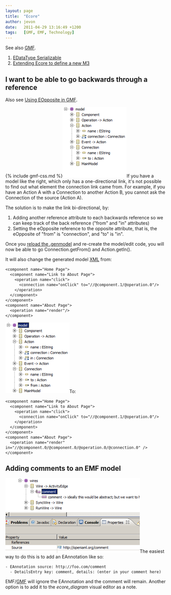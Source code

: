 ```yaml
---
layout: page
title:  "Ecore"
author: jevon
date:   2011-04-29 13:16:49 +1200
tags:   [GMF, EMF, Technology]
---
```


See also [GMF](gmf.md).

1. [EDataType Serializable](edatatype-serializable.md)
1. <a href="http://www.ibm.com/developerworks/library/os-eclipse-emfmetamodel/index.html">Extending Ecore to define a new M3</a>

## I want to be able to go backwards through a reference
Also see [Using EOpposite in GMF](using-eopposite-in-gmf.md).

{% include gmf-css.md %}<img src="/img/gmf/eopposite-1.png" class="gmf">If you have a model like the right, which only has a one-directional link, it's not possible to find out what element the connection link came from. For example, if you have an Action A with a Connection to another Action B, you cannot ask the Connection of the source (Action A).

The solution is to make the link bi-directional, by:

1. Adding another reference attribute to each backwards reference so we can keep track of the back reference ("from" and "in" attributes)
1. Setting the eOpposite reference to the opposite attribute, that is, the eOpposite of "from" is "connection", and "to" is "in".

Once you [reload the .genmodel](gmf.md) and re-create the model/edit code, you will now be able to go Connection.getFrom() and Action.getIn().

It will also change the generated model [XML](xml.md) from:
```
<component name="Home Page">
  <component name="Link to About Page">
    <operation name="click">
      <connection name="onClick" to="//@component.1/@operation.0"/>
    </operation>
  </component>
</component>
<component name="About Page">
  <operation name="render"/>
</component>
```

<img src="/img/gmf/eopposite-2.png" class="gmf">To:
```
<component name="Home Page">
  <component name="Link to About Page">
    <operation name="click">
      <connection name="onClick" to="//@component.1/@operation.0"/>
    </operation>
  </component>
</component>
<component name="About Page">
  <operation name="render" in="//@component.0/@component.0/@operation.0/@connection.0" />
</component>
```

## Adding comments to an EMF model
<img src="/img/gmf/comment.png" class="gmf">The easiest way to do this is to add an EAnnotation like so:

```
- EAnnotation source: http://foo.com/comment
  - DetailsEntry key: comment, details: (enter in your comment here)
```

EMF/[GMF](gmf.md) will ignore the EAnnotation and the comment will remain. Another option is to add it to the _ecore_diagram_ visual editor as a note.
